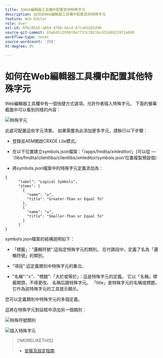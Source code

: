 ```yaml
---
title: 在Web編輯器工具欄中配置其他特殊字元
description: 如何在Web編輯器工具欄中配置其他特殊字元
feature: Web Editor
role: User
exl-id: 0fbc05a5-a6b0-4f6b-bbc4-8fca03581d90
source-git-commit: b5e64512956f0a7f33c2021bc431d69239f2a088
workflow-type: tm+mt
source-wordcount: '255'
ht-degree: 0%

---
```


# 如何在Web編輯器工具欄中配置其他特殊字元

Web編輯器工具欄中有一個快捷方式選項，允許作者插入特殊字元。
下面的螢幕截圖中可以看到同樣的內容：

![特殊字元](assets/special-chars.png)


此處可配置這些字元清單。 如果需要為此添加更多字元，請執行以下步驟：

+ 登錄並AEM開啟CRXDE Lite模式。

+ 在以下位置建立symbols.json檔案：「/apps/fmdita/xmleditor/」(可以從 — &#39;/libs/fmdita/clientlibs/clientlibs/xmleditor/symbols.json&#39;位置複製預設值)

+ 將symbols.json檔案中的特殊字元定義添加為：

```
{
      "label": "Logical Symbols",
      "items": [
        {
          "name": "≥",
          "title": "Greater-Than or Equal To"
        },
        {
          "name": "≤",
          "title": "Smaller-Than or Equal To"
        }
      ]
}
```

symbols.json檔案的結構說明如下：

+ 「標籤」：&quot;邏輯符號&quot;:這指定特殊字元的類別。 在代碼段中，定義了名為「邏輯符號」的類別。

+ &quot;項目&quot;:這定義類別中特殊字元的集合。

+ &quot;名稱&quot;:&quot;≥&quot;、&quot;標題&quot;:「大於或等於」：這是特殊字元的定義。 它以「名稱」標籤開頭，不得更改。 名稱后跟特殊字元。 「title」是特殊字元的名稱或標題，它作為該特殊字元的工具提示顯示。

您可以定義類別中特殊字元的多個定義。

這將在特殊字元對話框中添加另一個類別：

![特殊符號類別](assets/special-char-category.png)

![插入特殊字元](assets/insert-special-char.png)

>[!MORELIKETHIS]
>
>+ [安裝及設定指南](https://helpx.adobe.com/content/dam/help/en/xml-documentation-solution/3-6/XML-Documentation-for-Adobe-Experience-Manager_Installation-Configuration-Guide_EN.pdf)


